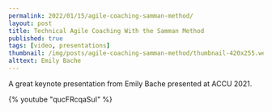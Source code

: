 ```yaml
---
permalink: 2022/01/15/agile-coaching-samman-method/
layout: post
title: Technical Agile Coaching With the Samman Method
published: true
tags: [video, presentations]
thumbnail: /img/posts/agile-coaching-samman-method/thumbnail-420x255.webp
alttext: Emily Bache
---
```


A great keynote presentation from Emily Bache presented at ACCU 2021.

{% youtube "qucFRcqaSuI" %}
